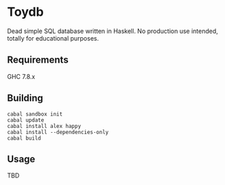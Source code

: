 # Toydb

Dead simple SQL database written in Haskell. No production use intended,
totally for educational purposes.

## Requirements

GHC 7.8.x

## Building

```
cabal sandbox init
cabal update
cabal install alex happy
cabal install --dependencies-only
cabal build
```

## Usage

TBD
